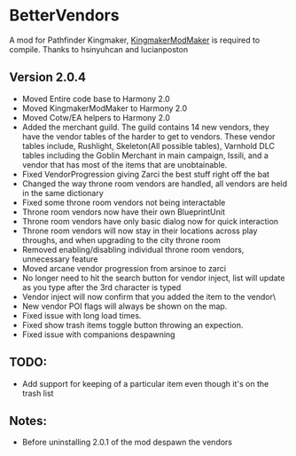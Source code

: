 # BetterVendors
A mod for Pathfinder Kingmaker, [KingmakerModMaker](https://github.com/thehambeard/KingmakerModMaker) is required to compile.  Thanks to hsinyuhcan and lucianposton

## Version 2.0.4
* Moved Entire code base to Harmony 2.0
* Moved KingmakerModMaker to Harmony 2.0
* Moved Cotw/EA helpers to Harmony 2.0
* Added the merchant guild. The guild contains 14 new vendors, they have the vendor tables of the harder to get to vendors.
These vendor tables include, Rushlight, Skeleton(All possible tables), Varnhold DLC tables including the Goblin Merchant in main campaign, 
Issili, and a vendor that has most of the items that are unobtainable.   
* Fixed VendorProgression giving Zarci the best stuff right off the bat
* Changed the way throne room vendors are handled, all vendors are held in the same dictionary
* Fixed some throne room vendors not being interactable
* Throne room vendors now have their own BlueprintUnit
* Throne room vendors have only basic dialog now for quick interaction
* Throne room vendors will now stay in their locations across play throughs, and when upgrading to the city throne room 
* Removed enabling/disabling individual throne room vendors, unnecessary feature
* Moved arcane vendor progression from arsinoe to zarci
* No longer need to hit the search button for vendor inject, list will update as you type after the 3rd character is typed
* Vendor inject will now confirm that you added the item to the vendor\
* New vendor POI flags will always be shown on the map.
* Fixed issue with long load times.
* Fixed show trash items toggle button throwing an expection.
* Fixed issue with companions despawning

## TODO:
* Add support for keeping of a particular item even though it's on the trash list

## Notes:
* Before uninstalling 2.0.1 of the mod despawn the vendors 
